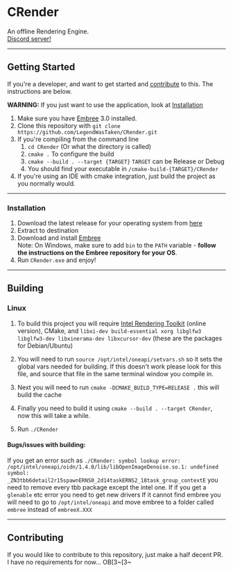 # CRender

An offline Rendering Engine.<br>
[Discord server!](https://discord.gg/ZjrRyKXpWg)

***
## Getting Started
If you're a developer, and want to get started and [contribute](#Contributing) to this. The instructions are below.

**WARNING:** If you just want to use the application, look at [Installation](#Installation)

1) Make sure you have [Embree](https://github.com/embree/embree) 3.0 installed.
2) Clone this repository with `git clone https://github.com/LegendWasTaken/CRender.git`
3) If you're compiling from the command line
    1) `cd CRender` (Or what the directory is called)
    2) `cmake .` To configure the build
    3) `cmake --build . --target {TARGET}` `TARGET` can be Release or Debug
    4) You should find your executable in `/cmake-build-{TARGET}/CRender`
4) If you're using an IDE with cmake integration, just build the project as you normally would.

***
### Installation

1) Download the latest release for your operating system from [here](https://github.com/LegendWasTaken/CRender/releases)
2) Extract to destination
3) Download and install [Embree](https://github.com/embree/embree/releases/tag/v3.13.0)
<br />Note: On Windows, make sure to add `bin` to the  `PATH` variable - **follow the instructions on the Embree repository for your OS**. 
5) Run `CRender.exe` and enjoy!

***
## Building

### Linux

1) To build this project you will require [Intel Rendering Toolkit](https://software.intel.com/content/www/us/en/develop/tools/oneapi/rendering-toolkit/download.html) (online version), CMake, and `libxi-dev build-essential xorg libglfw3 libglfw3-dev libxinerama-dev libxcursor-dev` (these are the packages for Debian/Ubuntu)

2) You will need to run `source /opt/intel/oneapi/setvars.sh` so it sets the global vars needed for building. If this doesn't work please look for this file, and source that file in the same terminal window you compile in.
3) Next you will need to run `cmake -DCMAKE_BUILD_TYPE=RELEASE .` this will build the cache
4) Finally you need to build it using `cmake --build . --target CRender`, now this will take a while.
5) Run `./CRender`

#### Bugs/issues with building:
If you get an error such as `./CRender: symbol lookup error: /opt/intel/oneapi/oidn/1.4.0/lib/libOpenImageDenoise.so.1: undefined symbol: _ZN3tbb6detail2r15spawnERNS0_2d14taskERNS2_18task_group_contextE` you need to remove every tbb package except the intel one.
If if you get a `glenable` etc error you need to get new drivers
If it cannot find embree you will need to go to `/opt/intel/oneapi` and move embree to a folder called `embree` instead of `embreeX.XXX`

***
## Contributing
If you would like to contribute to this repository, just make a half decent PR. I have no requirements for now...
OB[3~[3~